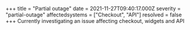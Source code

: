 +++
title = "Partial outage"
date = 2021-11-27T09:40:17.000Z
severity = "partial-outage"
affectedsystems = ["Checkout", "API"]
resolved = false
+++
Currently investigating an issue affecting checkout, widgets and API